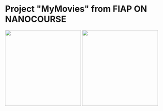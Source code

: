 # Project "MyMovies" from FIAP ON NANOCOURSE

<img src="./demo/main_movie.gif" width="250"> <img src="./demo/list_movies.gif" width="250">
